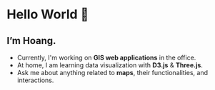 # Hello World 👋

## I’m Hoang.

- Currently, I'm working on **GIS web applications** in the office.
- At home, I am learning data visualization with **D3.js** & **Three.js**.
- Ask me about anything related to **maps**, their functionalities, and interactions.
